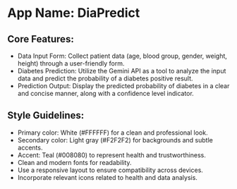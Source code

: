 # **App Name**: DiaPredict

## Core Features:

- Data Input Form: Collect patient data (age, blood group, gender, weight, height) through a user-friendly form.
- Diabetes Prediction: Utilize the Gemini API as a tool to analyze the input data and predict the probability of a diabetes positive result.
- Prediction Output: Display the predicted probability of diabetes in a clear and concise manner, along with a confidence level indicator.

## Style Guidelines:

- Primary color: White (#FFFFFF) for a clean and professional look.
- Secondary color: Light gray (#F2F2F2) for backgrounds and subtle accents.
- Accent: Teal (#008080) to represent health and trustworthiness.
- Clean and modern fonts for readability.
- Use a responsive layout to ensure compatibility across devices.
- Incorporate relevant icons related to health and data analysis.